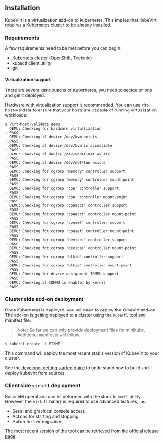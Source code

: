 ## Installation

KubeVirt is a virtualization add-on to Kubernetes. This implies that KubeVirt requires a Kubernetes cluster to be already installed.

### Requirements

A few requirements need to be met before you can begin:

* [Kubernets](https://kubernetes.io) cluster \([OpenShift](https://github.com/openshift/origin), Tectonic\)
* kubectl client utility
* git

#### Virtualization support

There are several distributions of Kubernetes, you need to decide on one and get it deployed.

Hardware with virtualization support is recommended. You can use virt-host-validate to ensure that your hosts are capable of running virtualization workloads:

```
$ virt-host-validate qemu
  QEMU: Checking for hardware virtualization                                 : PASS
  QEMU: Checking if device /dev/kvm exists                                   : PASS
  QEMU: Checking if device /dev/kvm is accessible                            : PASS
  QEMU: Checking if device /dev/vhost-net exists                             : PASS
  QEMU: Checking if device /dev/net/tun exists                               : PASS
  QEMU: Checking for cgroup 'memory' controller support                      : PASS
  QEMU: Checking for cgroup 'memory' controller mount-point                  : PASS
  QEMU: Checking for cgroup 'cpu' controller support                         : PASS
  QEMU: Checking for cgroup 'cpu' controller mount-point                     : PASS
  QEMU: Checking for cgroup 'cpuacct' controller support                     : PASS
  QEMU: Checking for cgroup 'cpuacct' controller mount-point                 : PASS
  QEMU: Checking for cgroup 'cpuset' controller support                      : PASS
  QEMU: Checking for cgroup 'cpuset' controller mount-point                  : PASS
  QEMU: Checking for cgroup 'devices' controller support                     : PASS
  QEMU: Checking for cgroup 'devices' controller mount-point                 : PASS
  QEMU: Checking for cgroup 'blkio' controller support                       : PASS
  QEMU: Checking for cgroup 'blkio' controller mount-point                   : PASS
  QEMU: Checking for device assignment IOMMU support                         : PASS
  QEMU: Checking if IOMMU is enabled by kernel                               : PASS
```

### Cluster side add-on deployment

Once Kubernetes is deployed, you will need to deploy the KubeVirt add-on. The add-on is getting deployed to a cluster using the `kubectl` tool and manifest file.

> Note: So far we can only provide deployment files for minikube. Additional manifests will follow.

```bash
$ kubectl create -f FIXME
```

This command will deploy the most recent stable version of KubeVirt to your cluster.

See the [developer getting started guide](https://github.com/kubevirt/kubevirt/blob/master/docs/getting-started.md) to understand how to build and deploy Kubevirt from sources.

### Client side `virtctl` deployment

Basic VM operations can be peformed with the stock `kubectl` utility. However, the `virtctl` binary is required to use advanced features, i.e.:

* Serial and graphical console access
* Actions for starting and stopping
* Action for live-migration

The most recent version of the tool can be retrieved from the [official release page](https://github.com/kubevirt/kubevirt/releases).

